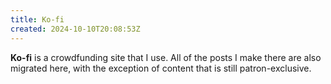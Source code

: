 ```yaml
---
title: Ko-fi
created: 2024-10-10T20:08:53Z
---
```


**Ko-fi** is a crowdfunding site that I use. All of the posts I make there are also migrated here, with the exception of content that is still patron-exclusive.

